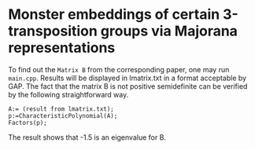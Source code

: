 # Monster embeddings of certain 3-transposition groups via Majorana representations

To find out the `Matrix B` from the corresponding paper, one may run `main.cpp`. Results will be displayed in lmatrix.txt in a format acceptable by GAP. The fact that the matrix B is not positive semidefinite can be verified by the following straightforward way.

``` 
A:= (result from lmatrix.txt);
p:=CharacteristicPolynomial(A);
Factors(p);
```

The result shows that -1.5 is an eigenvalue for B.